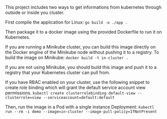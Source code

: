 This project includes two ways to get informations from kubernetes through outside or inside you
cluster.

First compile the application for Linux:
```go build -o ./app .```

Then package it to a docker image using the provided Dockerfile to run it on Kubernetes.

If you are running a Minikube cluster, you can build this image directly on the Docker engine of the Minikube node without pushing it to a registry. To build the image on Minikube:
```docker build -t in-cluster .```

If you are not using Minikube, you should build this image and push it to a registry that your Kubernetes cluster can pull from.

If you have RBAC enabled on your cluster, use the following snippet to create role binding which will grant the default service account view permissions.
```kubectl create clusterrolebinding default-view --clusterrole=view --serviceaccount=default:default```

Then, run the image in a Pod with a single instance Deployment:
```kubectl run --rm -i demo --image=in-cluster --image-pull-policy=IfNotPresent```
